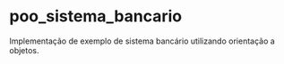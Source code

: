 # poo_sistema_bancario
Implementação de exemplo de sistema bancário utilizando orientação a objetos.

